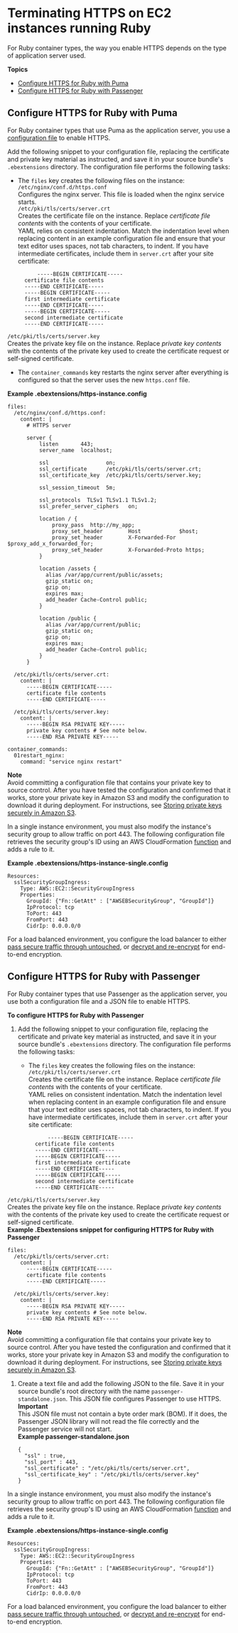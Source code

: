# Terminating HTTPS on EC2 instances running Ruby<a name="https-singleinstance-ruby"></a>

For Ruby container types, the way you enable HTTPS depends on the type of application server used\.

**Topics**
+ [Configure HTTPS for Ruby with Puma](#Puma)
+ [Configure HTTPS for Ruby with Passenger](#Passenger)

## Configure HTTPS for Ruby with Puma<a name="Puma"></a>

For Ruby container types that use Puma as the application server, you use a [configuration file](ebextensions.md) to enable HTTPS\.

Add the following snippet to your configuration file, replacing the certificate and private key material as instructed, and save it in your source bundle's `.ebextensions` directory\. The configuration file performs the following tasks:
+ The `files` key creates the following files on the instance:  
`/etc/nginx/conf.d/https.conf`  
Configures the nginx server\. This file is loaded when the nginx service starts\.  
`/etc/pki/tls/certs/server.crt`  
Creates the certificate file on the instance\. Replace *certificate file contents* with the contents of your certificate\.  
YAML relies on consistent indentation\. Match the indentation level when replacing content in an example configuration file and ensure that your text editor uses spaces, not tab characters, to indent\.
If you have intermediate certificates, include them in `server.crt` after your site certificate:  

  ```
        -----BEGIN CERTIFICATE-----
    certificate file contents
    -----END CERTIFICATE-----
    -----BEGIN CERTIFICATE-----
    first intermediate certificate
    -----END CERTIFICATE-----
    -----BEGIN CERTIFICATE-----
    second intermediate certificate
    -----END CERTIFICATE-----
  ```  
`/etc/pki/tls/certs/server.key`  
Creates the private key file on the instance\. Replace *private key contents* with the contents of the private key used to create the certificate request or self\-signed certificate\. 
+ The `container_commands` key restarts the nginx server after everything is configured so that the server uses the new `https.conf` file\.

**Example \.ebextensions/https\-instance\.config**  

```
files:
  /etc/nginx/conf.d/https.conf:
    content: |
      # HTTPS server

      server {
          listen       443;
          server_name  localhost;
          
          ssl                  on;
          ssl_certificate      /etc/pki/tls/certs/server.crt;
          ssl_certificate_key  /etc/pki/tls/certs/server.key;
          
          ssl_session_timeout  5m;
          
          ssl_protocols  TLSv1 TLSv1.1 TLSv1.2;
          ssl_prefer_server_ciphers   on;
          
          location / {
              proxy_pass  http://my_app;
              proxy_set_header        Host            $host;
              proxy_set_header        X-Forwarded-For $proxy_add_x_forwarded_for;
              proxy_set_header        X-Forwarded-Proto https;
          }

          location /assets {
            alias /var/app/current/public/assets;
            gzip_static on;
            gzip on;
            expires max;
            add_header Cache-Control public;
          }

          location /public {
            alias /var/app/current/public;
            gzip_static on;
            gzip on;
            expires max;
            add_header Cache-Control public;
          }
      }

  /etc/pki/tls/certs/server.crt:
    content: |
      -----BEGIN CERTIFICATE-----
      certificate file contents
      -----END CERTIFICATE-----
      
  /etc/pki/tls/certs/server.key:
    content: |      
      -----BEGIN RSA PRIVATE KEY-----
      private key contents # See note below.
      -----END RSA PRIVATE KEY-----

container_commands:
  01restart_nginx:
    command: "service nginx restart"
```

**Note**  
Avoid committing a configuration file that contains your private key to source control\. After you have tested the configuration and confirmed that it works, store your private key in Amazon S3 and modify the configuration to download it during deployment\. For instructions, see [Storing private keys securely in Amazon S3](https-storingprivatekeys.md)\.

In a single instance environment, you must also modify the instance's security group to allow traffic on port 443\. The following configuration file retrieves the security group's ID using an AWS CloudFormation [function](ebextensions-functions.md) and adds a rule to it\.

**Example \.ebextensions/https\-instance\-single\.config**  

```
Resources:
  sslSecurityGroupIngress: 
    Type: AWS::EC2::SecurityGroupIngress
    Properties:
      GroupId: {"Fn::GetAtt" : ["AWSEBSecurityGroup", "GroupId"]}
      IpProtocol: tcp
      ToPort: 443
      FromPort: 443
      CidrIp: 0.0.0.0/0
```

For a load balanced environment, you configure the load balancer to either [pass secure traffic through untouched](https-tcp-passthrough.md), or [decrypt and re\-encrypt](configuring-https-endtoend.md) for end\-to\-end encryption\.

## Configure HTTPS for Ruby with Passenger<a name="Passenger"></a>

For Ruby container types that use Passenger as the application server, you use both a configuration file and a JSON file to enable HTTPS\.

**To configure HTTPS for Ruby with Passenger**

1. Add the following snippet to your configuration file, replacing the certificate and private key material as instructed, and save it in your source bundle's `.ebextensions` directory\. The configuration file performs the following tasks:
   + The `files` key creates the following files on the instance:  
`/etc/pki/tls/certs/server.crt`  
Creates the certificate file on the instance\. Replace *certificate file contents* with the contents of your certificate\.  
YAML relies on consistent indentation\. Match the indentation level when replacing content in an example configuration file and ensure that your text editor uses spaces, not tab characters, to indent\.
If you have intermediate certificates, include them in `server.crt` after your site certificate:  

     ```
           -----BEGIN CERTIFICATE-----
       certificate file contents
       -----END CERTIFICATE-----
       -----BEGIN CERTIFICATE-----
       first intermediate certificate
       -----END CERTIFICATE-----
       -----BEGIN CERTIFICATE-----
       second intermediate certificate
       -----END CERTIFICATE-----
     ```  
`/etc/pki/tls/certs/server.key`  
Creates the private key file on the instance\. Replace *private key contents* with the contents of the private key used to create the certificate request or self\-signed certificate\.   
**Example \.Ebextensions snippet for configuring HTTPS for Ruby with Passenger**  

   ```
   files:
     /etc/pki/tls/certs/server.crt:
       content: |
         -----BEGIN CERTIFICATE-----
         certificate file contents
         -----END CERTIFICATE-----
         
     /etc/pki/tls/certs/server.key:
       content: |      
         -----BEGIN RSA PRIVATE KEY-----
         private key contents # See note below.
         -----END RSA PRIVATE KEY-----
   ```
**Note**  
Avoid committing a configuration file that contains your private key to source control\. After you have tested the configuration and confirmed that it works, store your private key in Amazon S3 and modify the configuration to download it during deployment\. For instructions, see [Storing private keys securely in Amazon S3](https-storingprivatekeys.md)\.

1. Create a text file and add the following JSON to the file\. Save it in your source bundle's root directory with the name `passenger-standalone.json`\. This JSON file configures Passenger to use HTTPS\.
**Important**  
This JSON file must not contain a byte order mark \(BOM\)\. If it does, the Passenger JSON library will not read the file correctly and the Passenger service will not start\.  
**Example passenger\-standalone\.json**  

   ```
   {
     "ssl" : true,
     "ssl_port" : 443,
     "ssl_certificate" : "/etc/pki/tls/certs/server.crt",
     "ssl_certificate_key" : "/etc/pki/tls/certs/server.key"
   }
   ```

In a single instance environment, you must also modify the instance's security group to allow traffic on port 443\. The following configuration file retrieves the security group's ID using an AWS CloudFormation [function](ebextensions-functions.md) and adds a rule to it\.

**Example \.ebextensions/https\-instance\-single\.config**  

```
Resources:
  sslSecurityGroupIngress: 
    Type: AWS::EC2::SecurityGroupIngress
    Properties:
      GroupId: {"Fn::GetAtt" : ["AWSEBSecurityGroup", "GroupId"]}
      IpProtocol: tcp
      ToPort: 443
      FromPort: 443
      CidrIp: 0.0.0.0/0
```

For a load balanced environment, you configure the load balancer to either [pass secure traffic through untouched](https-tcp-passthrough.md), or [decrypt and re\-encrypt](configuring-https-endtoend.md) for end\-to\-end encryption\.